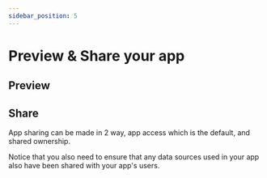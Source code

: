 ```yaml
---
sidebar_position: 5
---
```


# Preview & Share your app

## Preview

## Share

App sharing can be made in 2 way, app access which is the default, and shared ownership.

Notice that you also need to ensure that any data sources used in your app also have been shared with your app's users.
